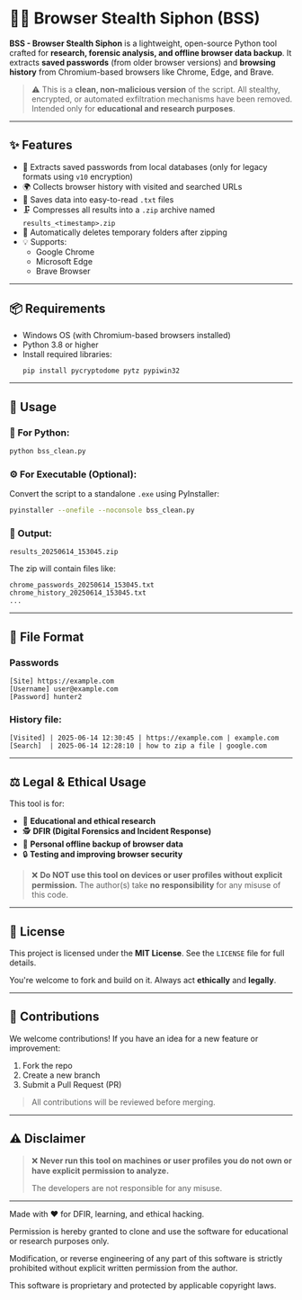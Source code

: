 # 🕵️‍♂️ Browser Stealth Siphon (BSS)

**BSS - Browser Stealth Siphon** is a lightweight, open-source Python tool crafted for **research, forensic analysis, and offline browser data backup**. It extracts **saved passwords** (from older browser versions) and **browsing history** from Chromium-based browsers like Chrome, Edge, and Brave.

> ⚠️ This is a **clean, non-malicious version** of the script. All stealthy, encrypted, or automated exfiltration mechanisms have been removed. Intended only for **educational and research purposes**.

---

## ✨ Features

- 🔐 Extracts saved passwords from local databases (only for legacy formats using `v10` encryption)
- 🌍 Collects browser history with visited and searched URLs
- 📄 Saves data into easy-to-read `.txt` files
- 🗜️ Compresses all results into a `.zip` archive named `results_<timestamp>.zip`
- 🧹 Automatically deletes temporary folders after zipping
- 💡 Supports:
  - Google Chrome
  - Microsoft Edge
  - Brave Browser

---

## 📦 Requirements

- Windows OS (with Chromium-based browsers installed)
- Python 3.8 or higher
- Install required libraries:
  ```bash
  pip install pycryptodome pytz pypiwin32
  ```

---

## 🚀 Usage

### 🧪 For Python:
```bash
python bss_clean.py
```

### ⚙️ For Executable (Optional):
Convert the script to a standalone `.exe` using PyInstaller:
```bash
pyinstaller --onefile --noconsole bss_clean.py
```

### 📂 Output:
```
results_20250614_153045.zip
```
The zip will contain files like:
```
chrome_passwords_20250614_153045.txt
chrome_history_20250614_153045.txt
...
```

---

## 📁 File Format

### Passwords
```
[Site] https://example.com
[Username] user@example.com
[Password] hunter2
```

### History file:

```
[Visited] | 2025-06-14 12:30:45 | https://example.com | example.com
[Search]  | 2025-06-14 12:28:10 | how to zip a file | google.com
```

---

## ⚖️ Legal & Ethical Usage

This tool is for:

* 🧪 **Educational and ethical research**
* 🕵️ **DFIR (Digital Forensics and Incident Response)**
* 💾 **Personal offline backup of browser data**
* 🔒 **Testing and improving browser security**

> ❌ **Do NOT use this tool on devices or user profiles without explicit permission.**
> The author(s) take **no responsibility** for any misuse of this code.

---

## 🧾 License

This project is licensed under the **MIT License**. See the `LICENSE` file for full details.

You're welcome to fork and build on it. Always act **ethically** and **legally**.

---

## 🤝 Contributions

We welcome contributions! If you have an idea for a new feature or improvement:
1. Fork the repo
2. Create a new branch
3. Submit a Pull Request (PR)

> All contributions will be reviewed before merging.

---

## ⚠️ Disclaimer

> ❌ **Never run this tool on machines or user profiles you do not own or have explicit permission to analyze.**
> 
> The developers are not responsible for any misuse.

---

Made with ❤️ for DFIR, learning, and ethical hacking.

Permission is hereby granted to clone and use the software for educational or research purposes only.

Modification, or reverse engineering of any part of this software is strictly prohibited
without explicit written permission from the author.

This software is proprietary and protected by applicable copyright laws.
